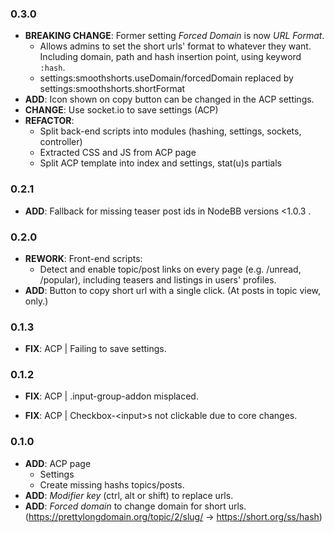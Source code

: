 ﻿### 0.3.0
  - **BREAKING CHANGE**: Former setting *Forced Domain* is now *URL Format*.
    - Allows admins to set the short urls' format to whatever they want. Including domain, path and hash insertion point, using keyword `:hash`.
    - settings:smoothshorts.useDomain/forcedDomain replaced by settings:smoothshorts.shortFormat
  - **ADD**: Icon shown on copy button can be changed in the ACP settings.
  - **CHANGE**: Use socket.io to save settings (ACP)
  - **REFACTOR**:
    - Split back-end scripts into modules (hashing, settings, sockets, controller)
    - Extracted CSS and JS from ACP page
    - Split ACP template into index and settings, stat(u)s partials

### 0.2.1
  - **ADD**: Fallback for missing teaser post ids in NodeBB versions <1.0.3 .

### 0.2.0
  - **REWORK**: Front-end scripts:
    - Detect and enable topic/post links on every page (e.g. /unread, /popular), including teasers and listings in users' profiles.
  - **ADD**: Button to copy short url with a single click. (At posts in topic view, only.)

### 0.1.3
  - **FIX**: ACP | Failing to save settings.

### 0.1.2
  - **FIX**: ACP | .input-group-addon misplaced.

  - **FIX**: ACP | Checkbox-\<input\>s not clickable due to core changes.

### 0.1.0
  - **ADD**: ACP page
    - Settings
    - Create missing hashs topics/posts.
  - **ADD**: *Modifier key* (ctrl, alt or shift) to replace urls.
  - **ADD**: *Forced domain* to change domain for short urls.
    (https://prettylongdomain.org/topic/2/slug/ -> https://short.org/ss/hash)
